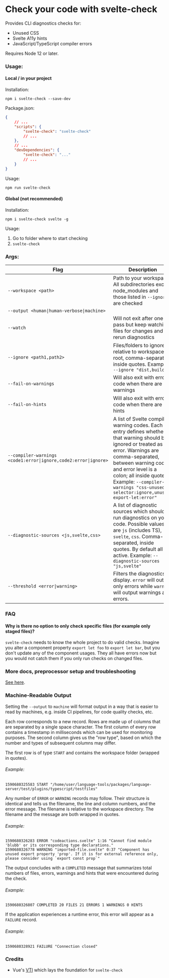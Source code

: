 # Check your code with svelte-check

Provides CLI diagnostics checks for:

-   Unused CSS
-   Svelte A11y hints
-   JavaScript/TypeScript compiler errors

Requires Node 12 or later.

### Usage:

#### Local / in your project

Installation:

`npm i svelte-check --save-dev`

Package.json:

```json
{
    // ...
    "scripts": {
        "svelte-check": "svelte-check"
        // ...
    },
    // ...
    "devDependencies": {
        "svelte-check": "..."
        // ...
    }
}
```

Usage:

`npm run svelte-check`

#### Global (not recommended)

Installation:

`npm i svelte-check svelte -g`

Usage:

1. Go to folder where to start checking
2. `svelte-check`

### Args:

| Flag                                                            | Description                                                                                                                                                                                                                                                                                                      |
| --------------------------------------------------------------- | ---------------------------------------------------------------------------------------------------------------------------------------------------------------------------------------------------------------------------------------------------------------------------------------------------------------- |
| `--workspace <path>`                                            | Path to your workspace. All subdirectories except node_modules and those listed in `--ignore` are checked                                                                                                                                                                                                        |
| `--output <human\|human-verbose\|machine>`                      |
| `--watch`                                                       | Will not exit after one pass but keep watching files for changes and rerun diagnostics                                                                                                                                                                                                                           |
| `--ignore <path1,path2>`                                        | Files/folders to ignore - relative to workspace root, comma-separated, inside quotes. Example: `--ignore "dist,build"`                                                                                                                                                                                           |
| `--fail-on-warnings`                                            | Will also exit with error code when there are warnings                                                                                                                                                                                                                                                           |
| `--fail-on-hints`                                               | Will also exit with error code when there are hints                                                                                                                                                                                                                                                              |
| `--compiler-warnings <code1:error\|ignore,code2:error\|ignore>` | A list of Svelte compiler warning codes. Each entry defines whether that warning should be ignored or treated as an error. Warnings are comma-separated, between warning code and error level is a colon; all inside quotes. Example: `--compiler-warnings "css-unused-selector:ignore,unused-export-let:error"` |
| `--diagnostic-sources <js,svelte,css>`                          | A list of diagnostic sources which should run diagnostics on your code. Possible values are `js` (includes TS), `svelte`, `css`. Comma-separated, inside quotes. By default all are active. Example: `--diagnostic-sources "js,svelte"`                                                                          |
| `--threshold <error\|warning>`                                  | Filters the diagnostics to display. `error` will output only errors while `warning` will output warnings and errors.                                                                                                                                                                                             |

### FAQ

#### Why is there no option to only check specific files (for example only staged files)?

`svelte-check` needs to know the whole project to do valid checks. Imagine you alter a component property `export let foo` to `export let bar`, but you don't update any of the component usages. They all have errors now but you would not catch them if you only run checks on changed files.

### More docs, preprocessor setup and troubleshooting

[See here](/docs/README.md).

### Machine-Readable Output

Setting the `--output` to `machine` will format output in a way that is easier to read
by machines, e.g. inside CI pipelines, for code quality checks, etc.

Each row corresponds to a new record. Rows are made up of columns that are separated by a
single space character. The first column of every row contains a timestamp in milliseconds
which can be used for monitoring purposes. The second column gives us the "row type", based
on which the number and types of subsequent columns may differ.

The first row is of type `START` and contains the workspace folder (wrapped in quotes).

###### Example:

```
1590680325583 START "/home/user/language-tools/packages/language-server/test/plugins/typescript/testfiles"
```

Any number of `ERROR` or `WARNING` records may follow. Their structure is identical and tells
us the filename, the line and column numbers, and the error message. The filename is relative
to the workspace directory. The filename and the message are both wrapped in quotes.

###### Example:

```
1590680326283 ERROR "codeactions.svelte" 1:16 "Cannot find module 'blubb' or its corresponding type declarations."
1590680326778 WARNING "imported-file.svelte" 0:37 "Component has unused export property 'prop'. If it is for external reference only, please consider using `export const prop`"
```

The output concludes with a `COMPLETED` message that summarizes total numbers of files, errors, warnings and hints that were encountered during the check.

###### Example:

```
1590680326807 COMPLETED 20 FILES 21 ERRORS 1 WARNINGS 0 HINTS
```

If the application experiences a runtime error, this error will appear as a `FAILURE` record.

###### Example:

```
1590680328921 FAILURE "Connection closed"
```

### Credits

-   Vue's [VTI](https://github.com/vuejs/vetur/tree/master/vti) which lays the foundation for `svelte-check`
